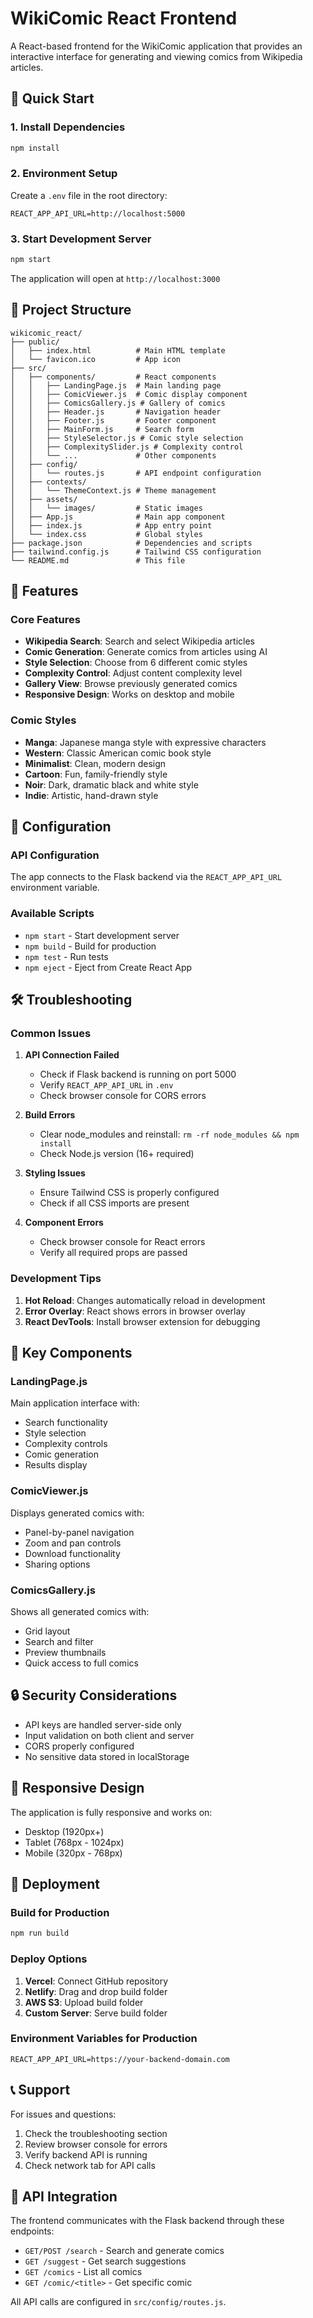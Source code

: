 # WikiComic React Frontend

A React-based frontend for the WikiComic application that provides an interactive interface for generating and viewing comics from Wikipedia articles.

## 🚀 Quick Start

### 1. Install Dependencies
```bash
npm install
```

### 2. Environment Setup
Create a `.env` file in the root directory:
```env
REACT_APP_API_URL=http://localhost:5000
```

### 3. Start Development Server
```bash
npm start
```

The application will open at `http://localhost:3000`

## 📁 Project Structure

```
wikicomic_react/
├── public/
│   ├── index.html          # Main HTML template
│   └── favicon.ico         # App icon
├── src/
│   ├── components/         # React components
│   │   ├── LandingPage.js  # Main landing page
│   │   ├── ComicViewer.js  # Comic display component
│   │   ├── ComicsGallery.js # Gallery of comics
│   │   ├── Header.js       # Navigation header
│   │   ├── Footer.js       # Footer component
│   │   ├── MainForm.js     # Search form
│   │   ├── StyleSelector.js # Comic style selection
│   │   ├── ComplexitySlider.js # Complexity control
│   │   └── ...             # Other components
│   ├── config/
│   │   └── routes.js       # API endpoint configuration
│   ├── contexts/
│   │   └── ThemeContext.js # Theme management
│   ├── assets/
│   │   └── images/         # Static images
│   ├── App.js              # Main app component
│   ├── index.js            # App entry point
│   └── index.css           # Global styles
├── package.json            # Dependencies and scripts
├── tailwind.config.js      # Tailwind CSS configuration
└── README.md               # This file
```

## 🎨 Features

### Core Features
- **Wikipedia Search**: Search and select Wikipedia articles
- **Comic Generation**: Generate comics from articles using AI
- **Style Selection**: Choose from 6 different comic styles
- **Complexity Control**: Adjust content complexity level
- **Gallery View**: Browse previously generated comics
- **Responsive Design**: Works on desktop and mobile

### Comic Styles
- **Manga**: Japanese manga style with expressive characters
- **Western**: Classic American comic book style
- **Minimalist**: Clean, modern design
- **Cartoon**: Fun, family-friendly style
- **Noir**: Dark, dramatic black and white style
- **Indie**: Artistic, hand-drawn style

## 🔧 Configuration

### API Configuration
The app connects to the Flask backend via the `REACT_APP_API_URL` environment variable.

### Available Scripts
- `npm start` - Start development server
- `npm build` - Build for production
- `npm test` - Run tests
- `npm eject` - Eject from Create React App

## 🛠️ Troubleshooting

### Common Issues

1. **API Connection Failed**
   - Check if Flask backend is running on port 5000
   - Verify `REACT_APP_API_URL` in `.env`
   - Check browser console for CORS errors

2. **Build Errors**
   - Clear node_modules and reinstall: `rm -rf node_modules && npm install`
   - Check Node.js version (16+ required)

3. **Styling Issues**
   - Ensure Tailwind CSS is properly configured
   - Check if all CSS imports are present

4. **Component Errors**
   - Check browser console for React errors
   - Verify all required props are passed

### Development Tips

1. **Hot Reload**: Changes automatically reload in development
2. **Error Overlay**: React shows errors in browser overlay
3. **React DevTools**: Install browser extension for debugging

## 🎯 Key Components

### LandingPage.js
Main application interface with:
- Search functionality
- Style selection
- Complexity controls
- Comic generation
- Results display

### ComicViewer.js
Displays generated comics with:
- Panel-by-panel navigation
- Zoom and pan controls
- Download functionality
- Sharing options

### ComicsGallery.js
Shows all generated comics with:
- Grid layout
- Search and filter
- Preview thumbnails
- Quick access to full comics

## 🔒 Security Considerations

- API keys are handled server-side only
- Input validation on both client and server
- CORS properly configured
- No sensitive data stored in localStorage

## 📱 Responsive Design

The application is fully responsive and works on:
- Desktop (1920px+)
- Tablet (768px - 1024px)
- Mobile (320px - 768px)

## 🚀 Deployment

### Build for Production
```bash
npm run build
```

### Deploy Options
1. **Vercel**: Connect GitHub repository
2. **Netlify**: Drag and drop build folder
3. **AWS S3**: Upload build folder
4. **Custom Server**: Serve build folder

### Environment Variables for Production
```env
REACT_APP_API_URL=https://your-backend-domain.com
```

## 📞 Support

For issues and questions:
1. Check the troubleshooting section
2. Review browser console for errors
3. Verify backend API is running
4. Check network tab for API calls

## 🔄 API Integration

The frontend communicates with the Flask backend through these endpoints:

- `GET/POST /search` - Search and generate comics
- `GET /suggest` - Get search suggestions
- `GET /comics` - List all comics
- `GET /comic/<title>` - Get specific comic

All API calls are configured in `src/config/routes.js`. 
